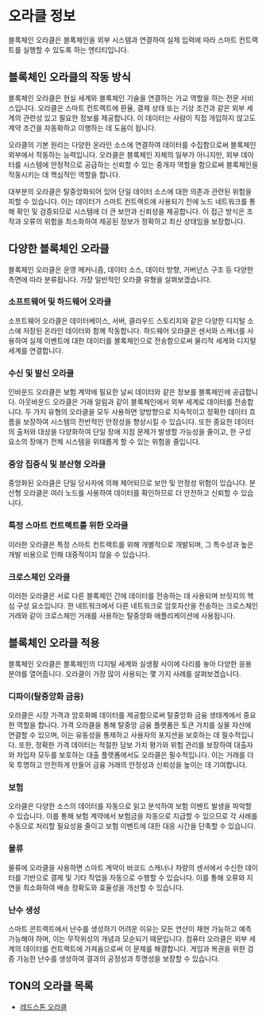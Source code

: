 # 오라클 정보

블록체인 오라클은 블록체인을 외부 시스템과 연결하여 실제 입력에 따라 스마트 컨트랙트를 실행할 수 있도록 하는 엔티티입니다.

## 블록체인 오라클의 작동 방식

블록체인 오라클은 현실 세계와 블록체인 기술을 연결하는 가교 역할을 하는 전문 서비스입니다. 오라클은 스마트 컨트랙트에 환율, 결제 상태 또는 기상 조건과 같은 외부 세계의 관련성 있고 필요한 정보를 제공합니다. 이 데이터는 사람이 직접 개입하지 않고도 계약 조건을 자동화하고 이행하는 데 도움이 됩니다.

오라클의 기본 원리는 다양한 온라인 소스에 연결하여 데이터를 수집함으로써 블록체인 외부에서 작동하는 능력입니다. 오라클은 블록체인 자체의 일부가 아니지만, 외부 데이터를 시스템에 안정적으로 공급하는 신뢰할 수 있는 중개자 역할을 함으로써 블록체인을 작동시키는 데 핵심적인 역할을 합니다.

대부분의 오라클은 탈중앙화되어 있어 단일 데이터 소스에 대한 의존과 관련된 위험을 피할 수 있습니다. 이는 데이터가 스마트 컨트랙트에 사용되기 전에 노드 네트워크를 통해 확인 및 검증되므로 시스템에 더 큰 보안과 신뢰성을 제공합니다. 이 접근 방식은 조작과 오류의 위험을 최소화하여 제공된 정보가 정확하고 최신 상태임을 보장합니다.

## 다양한 블록체인 오라클

블록체인 오라클은 운영 메커니즘, 데이터 소스, 데이터 방향, 거버넌스 구조 등 다양한 측면에 따라 분류됩니다. 가장 일반적인 오라클 유형을 살펴보겠습니다.

### 소프트웨어 및 하드웨어 오라클

소프트웨어 오라클은 데이터베이스, 서버, 클라우드 스토리지와 같은 다양한 디지털 소스에 저장된 온라인 데이터와 함께 작동합니다. 하드웨어 오라클은 센서와 스캐너를 사용하여 실제 이벤트에 대한 데이터를 블록체인으로 전송함으로써 물리적 세계와 디지털 세계를 연결합니다.

### 수신 및 발신 오라클

인바운드 오라클은 보험 계약에 필요한 날씨 데이터와 같은 정보를 블록체인에 공급합니다. 아웃바운드 오라클은 거래 알림과 같이 블록체인에서 외부 세계로 데이터를 전송합니다. 두 가지 유형의 오라클을 모두 사용하면 양방향으로 지속적이고 정확한 데이터 흐름을 보장하여 시스템의 전반적인 안정성을 향상시킬 수 있습니다. 또한 중요한 데이터의 출처와 대상을 다양화하여 단일 장애 지점 문제가 발생할 가능성을 줄이고, 한 구성 요소의 장애가 전체 시스템을 위태롭게 할 수 있는 위험을 줄입니다.

### 중앙 집중식 및 분산형 오라클

중앙화된 오라클은 단일 당사자에 의해 제어되므로 보안 및 안정성 위험이 있습니다. 분산형 오라클은 여러 노드를 사용하여 데이터를 확인하므로 더 안전하고 신뢰할 수 있습니다.

### 특정 스마트 컨트랙트를 위한 오라클

이러한 오라클은 특정 스마트 컨트랙트를 위해 개별적으로 개발되며, 그 특수성과 높은 개발 비용으로 인해 대중적이지 않을 수 있습니다.

### 크로스체인 오라클

이러한 오라클은 서로 다른 블록체인 간에 데이터를 전송하는 데 사용되며 브릿지의 핵심 구성 요소입니다. 한 네트워크에서 다른 네트워크로 암호자산을 전송하는 크로스체인 거래와 같이 크로스체인 거래를 사용하는 탈중앙화 애플리케이션에 사용됩니다.

## 블록체인 오라클 적용

블록체인 오라클은 블록체인의 디지털 세계와 실생활 사이에 다리를 놓아 다양한 응용 분야를 열어줍니다. 오라클이 가장 많이 사용되는 몇 가지 사례를 살펴보겠습니다.

### 디파이(탈중앙화 금융)

오라클은 시장 가격과 암호화폐 데이터를 제공함으로써 탈중앙화 금융 생태계에서 중요한 역할을 합니다. 가격 오라클을 통해 탈중앙 금융 플랫폼은 토큰 가치를 실물 자산에 연결할 수 있으며, 이는 유동성을 통제하고 사용자의 포지션을 보호하는 데 필수적입니다. 또한, 정확한 가격 데이터는 적절한 담보 가치 평가와 위험 관리를 보장하여 대출자와 차입자 모두를 보호하는 대출 플랫폼에서도 오라클은 필수적입니다. 이는 거래를 더욱 투명하고 안전하게 만들어 금융 거래의 안정성과 신뢰성을 높이는 데 기여합니다.

### 보험

오라클은 다양한 소스의 데이터를 자동으로 읽고 분석하여 보험 이벤트 발생을 파악할 수 있습니다. 이를 통해 보험 계약에서 보험금을 자동으로 지급할 수 있으므로 각 사례를 수동으로 처리할 필요성을 줄이고 보험 이벤트에 대한 대응 시간을 단축할 수 있습니다.

### 물류

물류에 오라클을 사용하면 스마트 계약이 바코드 스캐너나 차량의 센서에서 수신한 데이터를 기반으로 결제 및 기타 작업을 자동으로 수행할 수 있습니다. 이를 통해 오류와 지연을 최소화하여 배송 정확도와 효율성을 개선할 수 있습니다.

### 난수 생성

스마트 콘트랙트에서 난수를 생성하기 어려운 이유는 모든 연산이 재현 가능하고 예측 가능해야 하며, 이는 무작위성의 개념과 모순되기 때문입니다. 컴퓨터 오라클은 외부 세계의 데이터를 컨트랙트에 가져옴으로써 이 문제를 해결합니다. 게임과 복권을 위한 검증 가능한 난수를 생성하여 결과의 공정성과 투명성을 보장할 수 있습니다.

## TON의 오라클 목록

- [레드스톤 오라클](/개발/오라클/red_stone)
